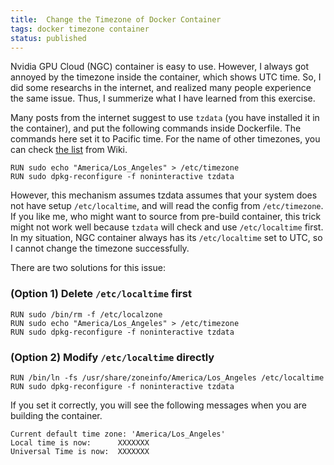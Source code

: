 ```yaml
---
title:  Change the Timezone of Docker Container
tags: docker timezone container
status: published
---
```


Nvidia GPU Cloud (NGC) container is easy to use. However, I always got annoyed by the timezone inside the container, which shows UTC time. So, I did some researchs in the internet, and realized many people experience the same issue. Thus, I summerize what I have learned from this exercise.

<!--more-->

Many posts from the internet suggest to use `tzdata` (you have installed it in the container), and put the following commands inside Dockerfile. The commands here set it to Pacific time. For the name of other timezones, you can check [the list](https://en.wikipedia.org/wiki/List_of_tz_database_time_zones) from Wiki.

```
RUN sudo echo "America/Los_Angeles" > /etc/timezone
RUN sudo dpkg-reconfigure -f noninteractive tzdata
```

However, this mechanism assumes tzdata assumes that your system does not have setup `/etc/localtime`, and will read the config from `/etc/timezone`. If you like me, who might want to source from pre-build container, this trick might not work well because `tzdata` will check and use `/etc/localtime` first. In my situation, NGC container always has its `/etc/localtime` set to UTC, so I cannot change the timezone successfully.

There are two solutions for this issue:

### (Option 1) Delete `/etc/localtime` first

```
RUN sudo /bin/rm -f /etc/localzone
RUN sudo echo "America/Los_Angeles" > /etc/timezone
RUN sudo dpkg-reconfigure -f noninteractive tzdata
```

### (Option 2) Modify `/etc/localtime` directly

```
RUN /bin/ln -fs /usr/share/zoneinfo/America/Los_Angeles /etc/localtime
RUN sudo dpkg-reconfigure -f noninteractive tzdata
```

If you set it correctly, you will see the following messages when you are building the container.

```
Current default time zone: 'America/Los_Angeles'
Local time is now:      XXXXXXX
Universal Time is now:  XXXXXXX
```
